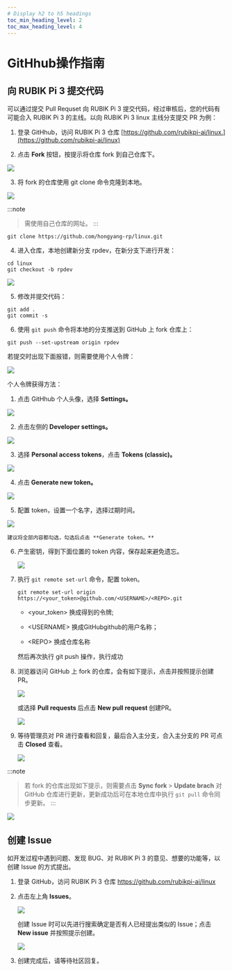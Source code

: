 ```yaml
---
# Display h2 to h5 headings
toc_min_heading_level: 2
toc_max_heading_level: 4
---
```


# GitHhub操作指南

## 向 RUBIK Pi 3 提交代码

可以通过提交 Pull Requset 向 RUBIK Pi 3 提交代码，经过审核后，您的代码有可能合入 RUBIK Pi 3 的主线。以向 RUBIK Pi 3 linux 主线分支提交 PR 为例：

1. 登录 GitHhub，访问 RUBIK Pi 3 仓库 [https://github.com/rubikpi-ai/linux.](https://github.com/rubikpi-ai/linux)

2. 点击 **Fork&#x20;**&#x6309;钮，按提示将仓库 fork 到自己仓库下。

![](images/image-163.jpg)

3. 将 fork 的仓库使用 git clone 命令克隆到本地。

  ![](images/image-166.jpg)

  :::note
  >
  > 需使用自己仓库的网址。
  :::

  ```shell
  git clone https://github.com/hongyang-rp/linux.git
  ```

4. 进入仓库，本地创建新分支 rpdev，在新分支下进行开发：

  ```shell
  cd linux 
  git checkout -b rpdev
  ```

![](images/image-155.jpg)

5. 修改并提交代码：

  ```shell
  git add .   
  git commit -s
  ```

6. 使用 `git push` 命令将本地的分支推送到 GitHub 上 fork 仓库上：

  ```shell
  git push --set-upstream origin rpdev
  ```

若提交时出现下面报错，则需要使用个人令牌：

![](images/image-154.jpg)

个人令牌获得方法：

1. 点击 GitHhub 个人头像，选择 **Settings。**

![](images/image-153.jpg)

2. 点击左侧&#x7684;**&#x20;Developer settings。**

![](images/image-178.jpg)

3. 选择 **Personal access tokens**，点击 **Tokens (classic)。**

![](images/image-177.jpg)



4. 点&#x51FB;**&#x20;Generate new token。**

  ![](images/image-175.jpg)

5. 配置 token，设置一个名字，选择过期时间。

  ![](images/image-176.jpg)

    建议将全部内容都勾选，勾选后点击 **Generate token。**

6. 产生密钥，得到下面位置的 token 内容，保存起来避免遗忘。

   ![](images/image-170.jpg)

7. 执行 `git remote set-url` 命令，配置 token。

   ```shell
   git remote set-url origin  https://<your_token>@github.com/<USERNAME>/<REPO>.git
   ```

   * \<your\_token> 换成得到的令牌;

   * \<USERNAME> 换成GitHubgithub的用户名称；

   * \<REPO> 换成仓库名称

   然后再次执行 git push 操作，执行成功

8. 浏览器访问 GitHub 上 fork 的仓库，会有如下提示，点击并按照提示创建 PR。

   ![](images/image-172.jpg)

   或选择 **Pull requests&#x20;**&#x540E;点击 **New pull request&#x20;**&#x521B;建PR。

   ![](images/image-173.jpg)

9. 等待管理员对 PR 进行查看和回复，最后合入主分支，合入主分支的 PR 可点击 **Closed** 查看。

   ![](images/image-174.jpg)

:::note
>
> 若 fork 的仓库出现如下提示，则需要点击 **Sync fork&#x20;**> **Update brach** 对 GitHub 仓库进行更新，更新成功后可在本地仓库中执行 `git pull` 命令同步更新。
:::

![](images/image-169.jpg)

## 创建 Issue

如开发过程中遇到问题、发现 BUG、对 RUBIK Pi 3 的意见、想要的功能等，以创建 Issue 的方式提出。

1. 登录 GitHub，访问 RUBIK Pi 3 仓库 https://github.com/rubikpi-ai/linux

2. 点击左上&#x89D2;**&#x20;Issues**。

   ![](images/image-168.jpg)

   创建 Issue 时可以先进行搜索确定是否有人已经提出类似的 Issue；点击 **New issue** 并按照提示创建。

   ![](images/image-171.jpg)

3. 创建完成后，请等待社区回复。
